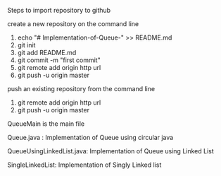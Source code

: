 Steps to import repository to github

create a new repository on the command line
1. echo "# Implementation-of-Queue-" >> README.md
2. git init
3. git add README.md
4. git commit -m "first commit"
5. git remote add origin http url
6. git push -u origin master

push an existing repository from the command line
1.  git remote add origin http url
2.  git push -u origin master

QueueMain is the main file
 
Queue.java : Implementation of Queue using circular java

QueueUsingLinkedList.java: Implementation of Queue using Linked List

SingleLinkedList: Implementation of Singly Linked list 
